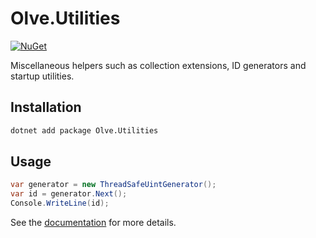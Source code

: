 # Olve.Utilities
[![NuGet](https://img.shields.io/nuget/v/Olve.Utilities?logo=nuget)](https://www.nuget.org/packages/Olve.Utilities)

Miscellaneous helpers such as collection extensions, ID generators and startup utilities.

## Installation

```bash
dotnet add package Olve.Utilities
```

## Usage

```csharp
var generator = new ThreadSafeUintGenerator();
var id = generator.Next();
Console.WriteLine(id);
```

See the [documentation](https://olivervea.github.io/Olve.Utilities/) for more details.
